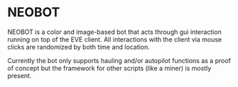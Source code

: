 # NEOBOT
NEOBOT is a color and image-based bot that acts through gui interaction running on top of the EVE client. All interactions with the client via mouse clicks are randomized by both time and location.

Currently the bot only supports hauling and/or autopilot functions as a proof of concept but the framework for other scripts (like a miner) is mostly present. 

